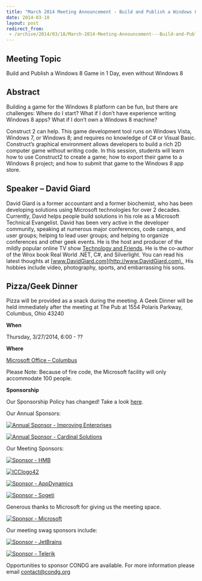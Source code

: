 ```yaml
---
title: "March 2014 Meeting Announcement - Build and Publish a Windows 8 Game in 1 Day, even without Windows 8"
date: 2014-03-18
layout: post
redirect_from:
 - /archive/2014/03/18/March-2014-Meeting-Announcement---Build-and-Publish-a-Windows.aspx
---
```


## Meeting Topic

Build and Publish a Windows 8 Game in 1 Day, even without Windows 8

## Abstract

Building a game for the Windows 8 platform can be fun, but there are challenges: Where do I start? What if I don’t have experience writing Windows 8 apps? What if I don’t own a Windows 8 machine?

Construct 2 can help. This game development tool runs on Windows Vista, Windows 7, or Windows 8; and requires no knowledge of C# or Visual Basic. Construct’s graphical environment allows developers to build a rich 2D computer game without writing code. In this session, students will learn how to use Construct2 to create a game; how to export their game to a Windows 8 project; and how to submit that game to the Windows 8 app store.

## Speaker – David Giard

David Giard is a former accountant and a former biochemist, who has been developing solutions using Microsoft technologies for over 2 decades.  Currently, David helps people build solutions in his role as a Microsoft Technical Evangelist. David has been very active in the developer community, speaking at numerous major conferences, code camps, and user groups; helping to lead user groups; and helping to organize conferences and other geek events. He is the host and producer of the mildly popular online TV show [Technology and Friends](http://technologyandfriends.com/). He is the co-author of the Wrox book Real World .NET, C#, and Silverlight. You can read his latest thoughts at [www.DavidGiard.com](http://www.DavidGiard.com).  His hobbies include video, photography, sports, and embarrassing his sons.

## Pizza/Geek Dinner

Pizza will be provided as a snack during the meeting. A Geek Dinner will be held immediately after the meeting at The Pub at 1554 Polaris Parkway,      
Columbus, Ohio 43240

**When**

Thursday, 3/27/2014, 6:00 - ??

**Where**

[Microsoft Office – Columbus](http://maps.google.com/maps?f=q&amp;hl=en&amp;q=8800+Lyra+Dr.+Columbus,+OH+43240&amp;om=1)

Please Note: Because of fire code, the Microsoft facility will only accommodate 100 people.

**Sponsorship**

Our Sponsorship Policy has changed! Take a look [here](http://www.condg.org/documents/Sponsorship%20Policy.pdf).

Our Annual Sponsors:

[![Annual Sponsor - Improving Enterprises](http://condg.org/images/condg_org/Windows-Live-Writer/January-2013-Meeting-Announcement--_DBCD/clip_image0013_836cae65-6416-43f8-9634-cdf52c5f00a8.jpg "Annual Sponsor - Improving Enterprises")](http://www.improvingenterprises.com)

[![Annual Sponsor - Cardinal Solutions](http://condg.org/images/condg_org/Windows-Live-Writer/April-2013-Meeting-Announcement---MSMQ-a_B4CC/cardinal_color_tagline3_aa7a59d8-6af9-4071-a3c6-715999b671b0.jpg "Annual Sponsor - Cardinal Solutions")](http://www.cardinalsolutions.com)

Our Meeting Sponsors:

[![Sponsor - HMB](http://condg.org/images/condg_org/Windows-Live-Writer/January-2013-Meeting-Announcement--_DBCD/clip_image0033_345d4739-b377-4eef-b0cc-de2ce488a588.png "Sponsor - HMB")](http://hmbnet.com)

[![ICClogo42](http://condg.org/images/condg_org/Windows-Live-Writer/February-2014-Meeting-Announcement_A431/ICClogo42_b3b8e796-874f-470b-b51a-669d5d2dcef0.jpg "ICClogo42")](http://www.icctechnology.com/)

[![Sponsor - AppDynamics](http://condg.org/images/condg_org/Windows-Live-Writer/January-2013-Meeting-Announcement--_DBCD/clip_image0053_2dcab694-3305-4217-bd01-3197dce29f31.png "Sponsor - AppDynamics")](http://www.appdynamics.com)

[![Sponsor - Sogeti](http://condg.org/images/condg_org/Windows-Live-Writer/January-2013-Meeting-Announcement--_DBCD/sogeticolor_small_thumb.gif "Sponsor - Sogeti")](http://us.sogeti.com)

Generous thanks to Microsoft for giving us the meeting space.

[![Sponsor - Microsoft](http://condg.org/images/condg_org/Windows-Live-Writer/January-2013-Meeting-Announcement--_DBCD/clip_image0063_017112b5-ebbc-4d6b-9105-9a99563d1af4.png "Sponsor - Microsoft")](http://www.microsoft.com)

Our meeting swag sponsors include:

[![Sponsor - JetBrains](http://condg.org/images/condg_org/Windows-Live-Writer/January-2013-Meeting-Announcement--_DBCD/clip_image0073_813519ba-ec40-4014-b290-0f59941c9ad2.gif "Sponsor - JetBrains")](http://www.jetbrains.com/)

[![Sponsor - Telerik](http://condg.org/images/condg_org/Windows-Live-Writer/January-2013-Meeting-Announcement--_DBCD/telerik_logo_RGB_photoshop_thumb.jpg "Sponsor - Telerik")](http://www.telerik.com)

Opportunities to sponsor CONDG are available. For more information please email [contact@condg.org](mailto:contact@condg.org)
